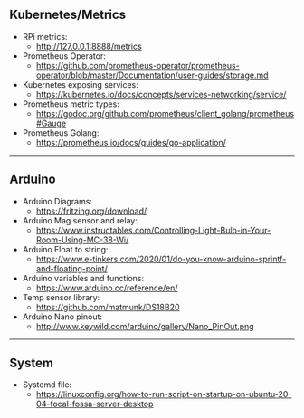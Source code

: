 ## Kubernetes/Metrics
- RPi metrics:
  - http://127.0.0.1:8888/metrics
- Prometheus Operator:
  - https://github.com/prometheus-operator/prometheus-operator/blob/master/Documentation/user-guides/storage.md
- Kubernetes exposing services:
  - https://kubernetes.io/docs/concepts/services-networking/service/
- Prometheus metric types:
  - https://godoc.org/github.com/prometheus/client_golang/prometheus#Gauge
- Prometheus Golang:
  - https://prometheus.io/docs/guides/go-application/

---

## Arduino

- Arduino Diagrams:
  - https://fritzing.org/download/
- Arduino Mag sensor and relay:
  - https://www.instructables.com/Controlling-Light-Bulb-in-Your-Room-Using-MC-38-Wi/
- Arduino Float to string:
  - https://www.e-tinkers.com/2020/01/do-you-know-arduino-sprintf-and-floating-point/
- Arduino variables and functions:
  - https://www.arduino.cc/reference/en/
- Temp sensor library:
  - https://github.com/matmunk/DS18B20
- Arduino Nano pinout:
  - http://www.keywild.com/arduino/gallery/Nano_PinOut.png

---

## System

- Systemd file:
  - https://linuxconfig.org/how-to-run-script-on-startup-on-ubuntu-20-04-focal-fossa-server-desktop
